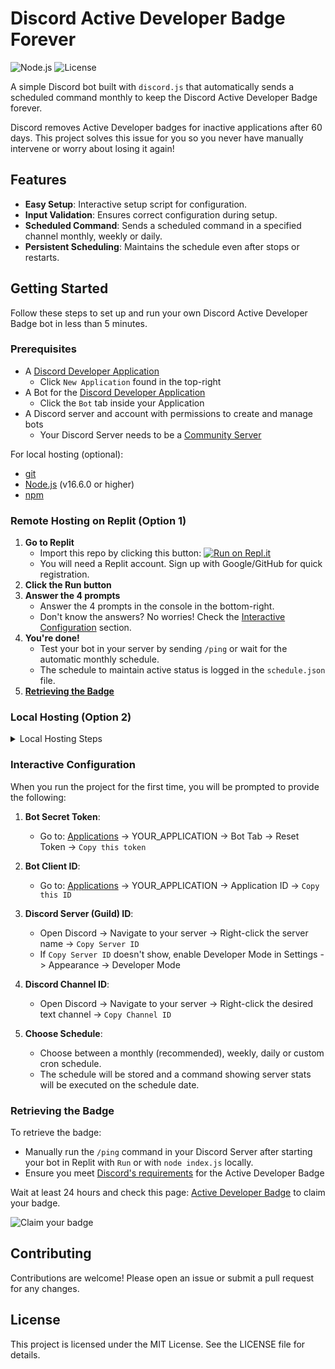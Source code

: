 # Discord Active Developer Badge Forever

![Node.js](https://img.shields.io/badge/node.js-339933?style=flat&logo=node.js&logoColor=white)
![License](https://img.shields.io/github/license/Sanquinary/discord-active-developer-badge-forever)

A simple Discord bot built with `discord.js` that automatically sends a scheduled command monthly to keep the Discord Active Developer Badge forever.

Discord removes Active Developer badges for inactive applications after 60 days. This project solves this issue for you so you never have manually intervene or worry about losing it again!

## Features

- **Easy Setup**: Interactive setup script for configuration.
- **Input Validation**: Ensures correct configuration during setup.
- **Scheduled Command**: Sends a scheduled command in a specified channel monthly, weekly or daily. 
- **Persistent Scheduling**: Maintains the schedule even after stops or restarts.

## Getting Started

Follow these steps to set up and run your own Discord Active Developer Badge bot in less than 5 minutes.

### Prerequisites

- A [Discord Developer Application](https://discord.com/developers/applications)
    - Click `New Application` found in the top-right
- A Bot for the [Discord Developer Application](https://discord.com/developers/applications)
    - Click the `Bot` tab inside your Application
- A Discord server and account with permissions to create and manage bots
    - Your Discord Server needs to be a [Community Server](https://support.discord.com/hc/en-us/articles/360047132851-Enabling-Your-Community-Server)

For local hosting (optional):
- [git](https://git-scm.com/downloads)
- [Node.js](https://nodejs.org/) (v16.6.0 or higher)
- [npm](https://www.npmjs.com/)

### Remote Hosting on Replit (Option 1)

1. **Go to Replit**
   - Import this repo by clicking this button: [![Run on Repl.it](https://replit.com/badge/github/Sanquinary/discord-active-developer-badge-forever)](https://replit.com/new/github/Sanquinary/discord-active-developer-badge-forever)
   - You will need a Replit account. Sign up with Google/GitHub for quick registration.
2. **Click the Run button**
3. **Answer the 4 prompts**
   - Answer the 4 prompts in the console in the bottom-right.
   - Don't know the answers? No worries! Check the [Interactive Configuration](#interactive-configuration) section.
4. **You're done!**
   - Test your bot in your server by sending `/ping` or wait for the automatic monthly schedule.
   - The schedule to maintain active status is logged in the `schedule.json` file.
5. **[Retrieving the Badge](#retrieving-the-badge)**

### Local Hosting (Option 2)

<details>
  <summary>Local Hosting Steps</summary>

1. **Clone the repository:**
    ```sh
    git clone https://github.com/Sanquinary/discord-active-developer-badge-forever.git
    cd discord-active-developer-badge-forever
    ```

2. **Install dependencies:**
    ```sh
    npm install
    ```

3. **Start the bot:**
    ```sh
    node index.js
    ```

4. **(Optional) Start the bot with PM2:**
    ```sh
    npm install pm2 -g
    pm2 start index.js --name "discord-bot"
    pm2 save
    pm2 startup
    ```

</details>

### Interactive Configuration

When you run the project for the first time, you will be prompted to provide the following:

1. **Bot Secret Token**:
   - Go to: [Applications](https://discord.com/developers/applications) -> YOUR_APPLICATION -> Bot Tab -> Reset Token -> `Copy this token`

2. **Bot Client ID**:
   - Go to: [Applications](https://discord.com/developers/applications) -> YOUR_APPLICATION -> Application ID -> `Copy this ID`

3. **Discord Server (Guild) ID**:
   - Open Discord -> Navigate to your server -> Right-click the server name -> `Copy Server ID`
   - If `Copy Server ID` doesn't show, enable Developer Mode in Settings -> Appearance -> Developer Mode

4. **Discord Channel ID**:
   - Open Discord -> Navigate to your server -> Right-click the desired text channel -> `Copy Channel ID`

5. **Choose Schedule**:
   - Choose between a monthly (recommended), weekly, daily or custom cron schedule.
   - The schedule will be stored and a command showing server stats will be executed on the schedule date.

### Retrieving the Badge

To retrieve the badge:
- Manually run the `/ping` command in your Discord Server after starting your bot in Replit with `Run` or with `node index.js` locally.
- Ensure you meet [Discord's requirements](https://support-dev.discord.com/hc/en-us/articles/10113997751447-Active-Developer-Badge) for the Active Developer Badge

Wait at least 24 hours and check this page: [Active Developer Badge](https://discord.com/developers/active-developer) to claim your badge.

![Claim your badge](https://i.imgur.com/DM4Hvie.png)

## Contributing

Contributions are welcome! Please open an issue or submit a pull request for any changes.

## License

This project is licensed under the MIT License. See the LICENSE file for details.